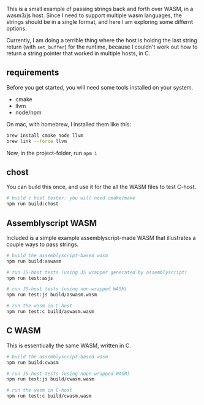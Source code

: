 This is a small example of passing strings back and forth over WASM, in a wasm3/js host. Since I need to support multiple wasm languages, the strings should be in a single format, and here I am exploring some differnt options.

Currently, I am doing a terrible thing where the host is holdng the last string return (with `set_buffer`) for the runtime, because I couldn't work out how to return a string pointer that worked in multiple hosts, in C.

## requirements

Before you get started, you will need some tools installed on your system.

- cmake
- llvm
- node/npm


On mac, with homebrew, I installed them like this:

```bash
brew install cmake node llvm
brew link --force llvm
```

Now, in the project-folder, run `npm i`

## chost

You can build this once, and use it for the all the WASM files to test C-host.

```bash
# build c host tester: you will need cmake/make
npm run build:chost
```

## Assemblyscript WASM

Included is a simple example assemblyscript-made WASM that illustrates a couple ways to pass strings.

```bash
# build the assemblyscript-based wasm
npm run build:aswasm

# run JS-host tests (using JS wrapper generated by assemblyscript)
npm run test:asjs

# run JS-host tests (using non-wrapped WASM)
npm run test:js build/aswasm.wasm

# run the wasm in C-host
npm run test:c build/aswasm.wasm
```

## C WASM

This is essentiually the same WASM, written in C.

```bash
# build the assemblyscript-based wasm
npm run build:cwasm

# run JS-host tests (using nopn-wrapped WASM)
npm run test:js build/cwasm.wasm

# run the wasm in C-host
npm run test:c build/cwasm.wasm
```